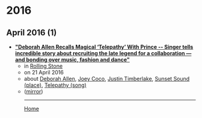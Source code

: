 # 2016

## April 2016 (1)

 - [**"Deborah Allen Recalls Magical ‘Telepathy’ With Prince -- Singer tells incredible story about recruiting the late legend for a collaboration — and bonding over music, fashion and dance"**](https://www.rollingstone.com/music/music-country/deborah-allen-recalls-magical-telepathy-with-prince-174700/)<ul><li>in [Rolling Stone](https://www.rollingstone.com/)</li><li>on 21 April 2016</li><li>about [Deborah Allen](../../topics/deborah-allen/index.md), [Joey Coco](../../topics/joey-coco/index.md), [Justin Timberlake](../../topics/justin-timberlake/index.md), [Sunset Sound (place)](../../topics/place/sunset-sound/index.md), [Telepathy (song)](../../topics/song/telepathy/index.md)</li><li>([mirror](https://web.archive.org/web/*/https://www.rollingstone.com/music/music-country/deborah-allen-recalls-magical-telepathy-with-prince-174700/))</li><ul>

----

[Home](../index.md)
